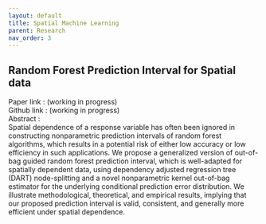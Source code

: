 ```yaml
---
layout: default
title: Spatial Machine Learning
parent: Research
nav_order: 3
---
```


## Random Forest Prediction Interval for Spatial data
Paper  link : (working in progress)\
Github link : (working in progress)\
Abstract :\
Spatial dependence of a response variable has often been ignored in constructing nonparametric prediction intervals of random forest algorithms, which results in a potential risk of either low accuracy or low efficiency in such applications. We propose a generalized version of out-of-bag guided random forest prediction interval, which is well-adapted for spatially dependent data, using dependency adjusted regression tree (DART) node-splitting and a novel nonparametric kernel out-of-bag estimator for the underlying conditional prediction error distribution. We illustrate methodological, theoretical, and empirical results, implying that our proposed prediction interval is valid, consistent, and generally more efficient under spatial dependence.
